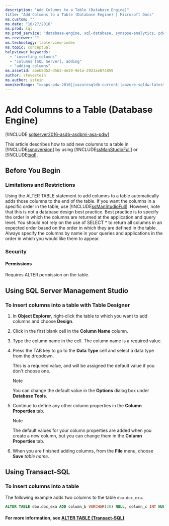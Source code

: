 ```yaml
---
description: "Add Columns to a Table (Database Engine)"
title: "Add Columns to a Table (Database Engine) | Microsoft Docs"
ms.custom: ""
ms.date: "10/27/2016"
ms.prod: sql
ms.prod_service: "database-engine, sql-database, synapse-analytics, pdw"
ms.reviewer: ""
ms.technology: table-view-index
ms.topic: conceptual
helpviewer_keywords: 
  - "inserting columns"
  - "columns [SQL Server], adding"
  - "adding columns"
ms.assetid: abeb8d52-d562-4e29-9e1e-2923ae874859
author: stevestein
ms.author: sstein
monikerRange: ">=aps-pdw-2016||=azuresqldb-current||=azure-sqldw-latest||>=sql-server-2016||>=sql-server-linux-2017||=azuresqldb-mi-current"
---
```

# Add Columns to a Table (Database Engine)

[!INCLUDE [sqlserver2016-asdb-asdbmi-asa-pdw](../../includes/applies-to-version/sqlserver2016-asdb-asdbmi-asa-pdw.md)]

This article describes how to add new columns to a table in [!INCLUDE[ssnoversion](../../includes/ssnoversion-md.md)] by using [!INCLUDE[ssManStudioFull](../../includes/ssmanstudiofull-md.md)] or [!INCLUDE[tsql](../../includes/tsql-md.md)].

## <a name="BeforeYouBegin"></a> Before You Begin

### <a name="Restrictions"></a> Limitations and Restrictions

 Using the ALTER TABLE statement to add columns to a table automatically adds those columns to the end of the table. If you want the columns in a specific order in the table, use [!INCLUDE[ssManStudioFull](../../includes/ssmanstudiofull-md.md)]. However, note that this is not a database design best practice. Best practice is to specify the order in which the columns are returned at the application and query level. You should not rely on the use of SELECT * to return all columns in an expected order based on the order in which they are defined in the table. Always specify the columns by name in your queries and applications in the order in which you would like them to appear.

### <a name="Security"></a> Security

#### <a name="Permissions"></a> Permissions

Requires ALTER permission on the table.

## <a name="SSMSProcedure"></a> Using SQL Server Management Studio

### To insert columns into a table with Table Designer

1. In **Object Explorer**, right-click the table to which you want to add columns and choose **Design**.
2. Click in the first blank cell in the **Column Name** column.
3. Type the column name in the cell. The column name is a required value.
4. Press the TAB key to go to the **Data Type** cell and select a data type from the dropdown.

   This is a required value, and will be assigned the default value if you don't choose one.

   > [!NOTE]
   > You can change the default value in the **Options** dialog box under **Database Tools**.

5. Continue to define any other column properties in the **Column Properties** tab.

    > [!NOTE]
    > The default values for your column properties are added when you create a new column, but you can change them in the **Column Properties** tab.

6. When you are finished adding columns, from the **File** menu, choose **Save** _table name_.
  
## <a name="TsqlProcedure"></a> Using Transact-SQL
  
### To insert columns into a table  
  
The following example adds two columns to the table `dbo.doc_exa`.

```sql
ALTER TABLE dbo.doc_exa ADD column_b VARCHAR(20) NULL, column_c INT NULL ;
```

#### <a name="FollowUp"></a> For more information, see [ALTER TABLE &#40;Transact-SQL&#41;](../../t-sql/statements/alter-table-transact-sql.md)
